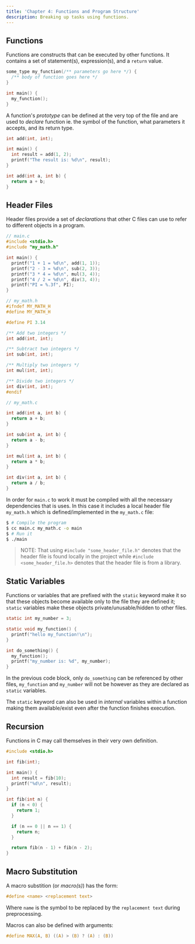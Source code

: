 ```yaml
---
title: 'Chapter 4: Functions and Program Structure'
description: Breaking up tasks using functions.
---
```


## Functions

Functions are constructs that can be executed by other functions. It contains 
a set of statement(s), expression(s), and a `return` value.

```c
some_type my_function(/** parameters go here */) {
  /** body of function goes here */
}

int main() {
  my_function();
}
```

A function's _prototype_ can be defined at the very top of the file and are used 
to _declare_ function ie. the symbol of the function, what parameters it accepts, 
and its return type.

```c
int add(int, int);

int main() {
  int result = add(1, 2);
  printf("The result is: %d\n", result);
}

int add(int a, int b) {
  return a + b;
}
```

## Header Files

Header files provide a set of _declarations_ that other C files can use to refer 
to different objects in a program.

```c
// main.c
#include <stdio.h>
#include "my_math.h"

int main() {
  printf("1 + 1 = %d\n", add(1, 1));
  printf("2 - 3 = %d\n", sub(2, 3));
  printf("3 * 4 = %d\n", mul(3, 4));
  printf("4 / 2 = %d\n", div(3, 4));
  printf("PI = %.3f", PI);
}
```

```c
// my_math.h
#ifndef MY_MATH_H
#define MY_MATH_H

#define PI 3.14

/** Add two integers */
int add(int, int);

/** Subtract two integers */
int sub(int, int);

/** Multiply two integers */
int mul(int, int);

/** Divide two integers */
int div(int, int);
#endif
```

```c
// my_math.c

int add(int a, int b) {
  return a + b;
}

int sub(int a, int b) {
  return a - b;
}

int mul(int a, int b) {
  return a * b;
}

int div(int a, int b) {
  return a / b;
}
```

In order for `main.c` to work it must be compiled with all the necessary 
dependencies that is uses. In this case it includes a local header file 
`my_math.h` which is defined/implemented in the `my_math.c` file:

```bash
$ # Compile the program
$ cc main.c my_math.c -o main
$ # Run it
$ ./main
```

> NOTE: That using `#include "some_header_file.h"` denotes that the header file
> is found locally in the project while `#include <some_header_file.h>` denotes 
> that the header file is from a library.

## Static Variables

Functions or variables that are prefixed with the `static` keyword make it 
so that these objects become available only to the file they are defined it;
`static` variables make these objects private/unusable/hidden to other files.

```c
static int my_number = 3;

static void my_function() {
  printf("hello my_function!\n");
}

int do_something() {
  my_function();
  printf("my_number is: %d", my_number);
}
```

In the previous code block, only `do_something` can be referenced by other 
files, `my_function` and `my_number` will not be however as they are declared 
as `static` variables.

The `static` keyword can also be used in _internal_ variables within a 
function making them available/exist even after the function finishes 
execution.

## Recursion

Functions in C may call themselves in their very own definition.

```c
#include <stdio.h>

int fib(int);

int main() {
  int result = fib(10);
  printf("%d\n", result);
}

int fib(int n) {
  if (n < 0) {
    return 1;
  }

  if (n == 0 || n == 1) {
    return n;
  }

  return fib(n - 1) + fib(n - 2);
}
```

## Macro Substitution

A macro substition (or _macro(s)_) has the form:

```c
#define <name> <replacement text>
```

Where `name` is the symbol to be replaced by the `replacement text` during 
preprocessing.

Macros can also be defined with arguments:

```c
#define MAX(A, B) ((A) > (B) ? (A) : (B))
```
